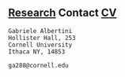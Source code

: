 ## [Research](research.md) **Contact** [CV](gabriele_albertini_vitae.pdf) 


	Gabriele Albertini
	Hollister Hall, 253
	Cornell University
	Ithaca NY, 14853

	ga288@cornell.edu

